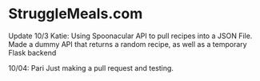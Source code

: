 # StruggleMeals.com

Update 10/3 Katie: Using Spoonacular API to pull recipes into a JSON File.
Made a dummy API that returns a random recipe, as well as a temporary Flask backend


10/04: Pari
Just making a pull request and testing.
